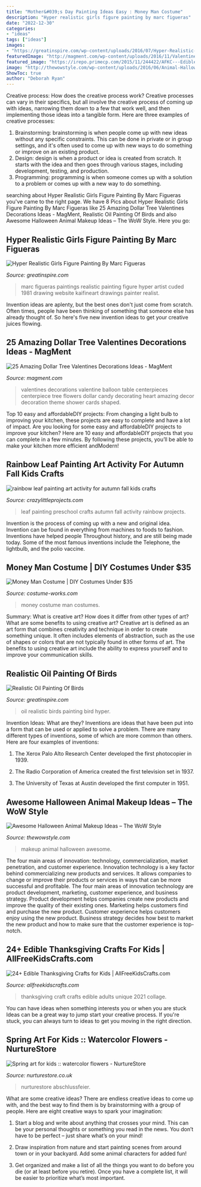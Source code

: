 ```yaml
---
title: "Mother&#039;s Day Painting Ideas Easy : Money Man Costume"
description: "Hyper realistic girls figure painting by marc figueras"
date: "2022-12-30"
categories:
- "ideas"
tags: ["ideas"]
images:
- "https://greatinspire.com/wp-content/uploads/2016/07/Hyper-Realistic-Girls-Figure-Painting-By-Marc-Figueras-18.jpg"
featuredImage: "http://magment.com/wp-content/uploads/2016/11/Valentines-Day-Decorations.jpg"
featured_image: "https://irepo.primecp.com/2015/11/244422/AFKC---Edible-Thanksgiving-Crafts-for-Kids-collage_ExtraLarge800_ID-1283538.jpg?v=1283538"
image: "http://thewowstyle.com/wp-content/uploads/2016/06/Animal-Halloween-Makeup-Idea.jpg"
ShowToc: true
author: "Deborah Ryan"
---
```



Creative process: How does the creative process work?
Creative processes can vary in their specifics, but all involve the creative process of coming up with ideas, narrowing them down to a few that work well, and then implementing those ideas into a tangible form. Here are three examples of creative processes: 
1. Brainstorming: brainstorming is when people come up with new ideas without any specific constraints. This can be done in private or in group settings, and it's often used to come up with new ways to do something or improve on an existing product. 
2. Design: design is when a product or idea is created from scratch. It starts with the idea and then goes through various stages, including development, testing, and production. 
3. Programming: programming is when someone comes up with a solution to a problem or comes up with a new way to do something.

	

		
searching about Hyper Realistic Girls Figure Painting By Marc Figueras you've came to the right page. We have 8 Pics about Hyper Realistic Girls Figure Painting By Marc Figueras like 25 Amazing Dollar Tree Valentines Decorations Ideas - MagMent, Realistic Oil Painting Of Birds and also Awesome Halloween Animal Makeup Ideas – The WoW Style. Here you go:
		
    
## Hyper Realistic Girls Figure Painting By Marc Figueras

<img loading=lazy src="https://greatinspire.com/wp-content/uploads/2016/07/Hyper-Realistic-Girls-Figure-Painting-By-Marc-Figueras-18.jpg" onerror="this.onerror=null;this.src='https://tse1.mm.bing.net/th?id=OIP.YUpuVb09cbhwo30KaeRYUgHaRW&amp;pid=15.1';" alt="Hyper Realistic Girls Figure Painting By Marc Figueras">

_Source: greatinspire.com_

>marc figueras paintings realistic painting figure hyper artist cuded 1981 drawing website kaifineart drawings painter realist. 

	

Invention ideas are aplenty, but the best ones don't just come from scratch. Often times, people have been thinking of something that someone else has already thought of. So here's five new invention ideas to get your creative juices flowing.

    
## 25 Amazing Dollar Tree Valentines Decorations Ideas - MagMent

<img loading=lazy src="http://magment.com/wp-content/uploads/2016/11/Valentines-Day-Decorations.jpg" onerror="this.onerror=null;this.src='https://tse3.mm.bing.net/th?id=OIP.ncLUzkj9z9x2JNO6J9GFMQHaJ4&amp;pid=15.1';" alt="25 Amazing Dollar Tree Valentines Decorations Ideas - MagMent">

_Source: magment.com_

>valentines decorations valentine balloon table centerpieces centerpiece tree flowers dollar candy decorating heart amazing decor decoration theme shower cards shaped. 

	

Top 10 easy and affordableDIY projects: From changing a light bulb to improving your kitchen, these projects are easy to complete and have a lot of impact.
Are you looking for some easy and affordableDIY projects to improve your kitchen? Here are 10 easy and affordableDIY projects that you can complete in a few minutes. By following these projects, you’ll be able to make your kitchen more efficient andModern!

    
## Rainbow Leaf Painting Art Activity For Autumn Fall Kids Crafts

<img loading=lazy src="https://crazylittleprojects.com/wp-content/uploads/2020/08/rainbow-leaf-painting-art-activity-for-autumn-fall-kids-crafts-preschool-198x300.jpg" onerror="this.onerror=null;this.src='https://tse3.mm.bing.net/th?id=OIP.AJ1bLGrSJ2olMnWTdrbekAAAAA&amp;pid=15.1';" alt="rainbow leaf painting art activity for autumn fall kids crafts">

_Source: crazylittleprojects.com_

>leaf painting preschool crafts autumn fall activity rainbow projects. 

	

Invention is the process of coming up with a new and original idea. Invention can be found in everything from machines to foods to fashion. Inventions have helped people Throughout history, and are still being made today. Some of the most famous inventions include the Telephone, the lightbulb, and the polio vaccine.

    
## Money Man Costume | DIY Costumes Under $35

<img loading=lazy src="https://photos.costume-works.com/full/money_man9.jpg" onerror="this.onerror=null;this.src='https://tse2.mm.bing.net/th?id=OIP.HkdB1o759vB6U5BREFAX7AHaNf&amp;pid=15.1';" alt="Money Man Costume | DIY Costumes Under $35">

_Source: costume-works.com_

>money costume man costumes. 

	

Summary: What is creative art? How does it differ from other types of art? What are some benefits to using creative art?
Creative art is defined as an art form that combines creativity and technique in order to create something unique. It often includes elements of abstraction, such as the use of shapes or colors that are not typically found in other forms of art. The benefits to using creative art include the ability to express yourself and to improve your communication skills.

    
## Realistic Oil Painting Of Birds

<img loading=lazy src="https://greatinspire.com/wp-content/uploads/2016/07/Realistic-Oil-Painting-of-Birds-5.jpg" onerror="this.onerror=null;this.src='https://tse3.mm.bing.net/th?id=OIP.f0KY0SZdQrFlc795QvODdAHaKe&amp;pid=15.1';" alt="Realistic Oil Painting Of Birds">

_Source: greatinspire.com_

>oil realistic birds painting bird hyper. 

	

Invention Ideas: What are they?
Inventions are ideas that have been put into a form that can be used or applied to solve a problem. There are many different types of inventions, some of which are more common than others. Here are four examples of inventions:
1. The Xerox Palo Alto Research Center developed the first photocopier in 1939.

2. The Radio Corporation of America created the first television set in 1937.

3. The University of Texas at Austin developed the first computer in 1951.


    
## Awesome Halloween Animal Makeup Ideas – The WoW Style

<img loading=lazy src="http://thewowstyle.com/wp-content/uploads/2016/06/Animal-Halloween-Makeup-Idea.jpg" onerror="this.onerror=null;this.src='https://tse1.mm.bing.net/th?id=OIP.efAaP_EK8KRUlqWCTRRwMgHaK8&amp;pid=15.1';" alt="Awesome Halloween Animal Makeup Ideas – The WoW Style">

_Source: thewowstyle.com_

>makeup animal halloween awesome. 

	

The four main areas of innovation: technology, commercialization, market penetration, and customer experience.
Innovation technology is a key factor behind commercializing new products and services. It allows companies to change or improve their products or services in ways that can be more successful and profitable. The four main areas of innovation technology are product development, marketing, customer experience, and business strategy. Product development helps companies create new products and improve the quality of their existing ones. Marketing helps customers find and purchase the new product. Customer experience helps customers enjoy using the new product. Business strategy decides how best to market the new product and how to make sure that the customer experience is top-notch.

    
## 24+ Edible Thanksgiving Crafts For Kids | AllFreeKidsCrafts.com

<img loading=lazy src="https://irepo.primecp.com/2015/11/244422/AFKC---Edible-Thanksgiving-Crafts-for-Kids-collage_ExtraLarge800_ID-1283538.jpg?v=1283538" onerror="this.onerror=null;this.src='https://tse2.mm.bing.net/th?id=OIP.Gesz6so8zpZuMHh30KWSEAHaLG&amp;pid=15.1';" alt="24+ Edible Thanksgiving Crafts for Kids | AllFreeKidsCrafts.com">

_Source: allfreekidscrafts.com_

>thanksgiving craft crafts edible adults unique 2021 collage. 

	

You can have ideas when something interests you or when you are stuck
Ideas can be a great way to jump start your creative process. If you're stuck, you can always turn to ideas to get you moving in the right direction.

    
## Spring Art For Kids :: Watercolor Flowers - NurtureStore

<img loading=lazy src="https://nurturestore.co.uk/wp-content/uploads/2014/03/spring-art-for-kids-watercolor-flowers.jpg" onerror="this.onerror=null;this.src='https://tse4.mm.bing.net/th?id=OIP.16BtbX0qHJfSNKAx6sCbMAAAAA&amp;pid=15.1';" alt="Spring art for kids :: watercolor flowers - NurtureStore">

_Source: nurturestore.co.uk_

>nurturestore abschlussfeier. 

	

What are some creative ideas?
There are endless creative ideas to come up with, and the best way to find them is by brainstorming with a group of people. Here are eight creative ways to spark your imagination: 
1. Start a blog and write about anything that crosses your mind. This can be your personal thoughts or something you read in the news. You don’t have to be perfect – just share what’s on your mind!

2. Draw inspiration from nature and start painting scenes from around town or in your backyard. Add some animal characters for added fun!

3. Get organized and make a list of all the things you want to do before you die (or at least before you retire). Once you have a complete list, it will be easier to prioritize what’s most important.

